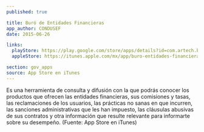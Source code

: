 ```yaml
---
published: true

title: Buró de Entidades Financieras
app_author: CONDUSEF
date: 2015-06-26

links:
  playStore: https://play.google.com/store/apps/details?id=com.artech.buroentidades.burodeentidades
  appleStore: https://itunes.apple.com/mx/app/buro-entidades-financieras/id925131895?mt=8

section: gov_apps
source: App Store en iTunes
---
```


Es una herramienta de consulta y difusión con la que podrás conocer los productos que ofrecen las entidades financieras, sus comisiones y tasas, las reclamaciones de los usuarios, las prácticas no sanas en que incurren, las sanciones administrativas que les han impuesto, las cláusulas abusivas de sus contratos y otra información que resulte relevante para informarte sobre su desempeño. (Fuente: App Store en iTunes)

